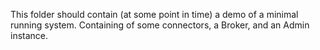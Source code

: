 This folder should contain (at some point in time)  a demo of a minimal running system. Containing of some connectors, a Broker, and an Admin instance.

